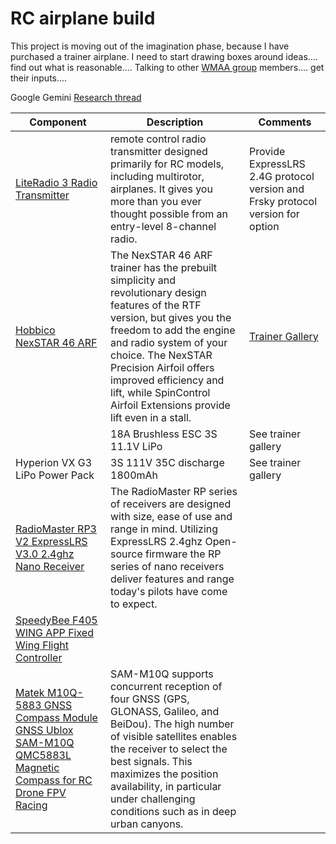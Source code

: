 # RC airplane build

This project is moving out of the imagination phase, because I have purchased a trainer airplane.    I need to start drawing boxes around ideas....    find out what is reasonable....    Talking to other  [WMAA group](https://wmaa-wags.org/a/r/szz/rc/home) members....   get their inputs....    

Google Gemini [Research thread](https://g.co/gemini/share/81f4cfa1813b)

| Component                                                                                                                                         | Description                                                                                                                                                                                                                                                                                                                     | Comments                                                                       |
| ------------------------------------------------------------------------------------------------------------------------------------------------- | ------------------------------------------------------------------------------------------------------------------------------------------------------------------------------------------------------------------------------------------------------------------------------------------------------------------------------- | ------------------------------------------------------------------------------ |
| [LiteRadio 3 Radio Transmitter](https://betafpv.com/collections/tx/products/literadio-3-radio-transmitter)                                        | remote control radio transmitter designed primarily for RC models, including multirotor, airplanes. It gives you more than you ever thought possible from an entry-level 8-channel radio.                                                                                                                                       | Provide ExpressLRS 2.4G protocol version and Frsky protocol version for option |
| [Hobbico NexSTAR 46 ARF](https://www.hobbyprosdepot.com/product-p/hcaa2025.htm)                                                                   | The NexSTAR 46 ARF trainer has the prebuilt simplicity and revolutionary design features of the RTF version, but gives you the freedom to add the engine and radio system of your choice. The NexSTAR Precision Airfoil offers improved efficiency and lift, while SpinControl Airfoil Extensions provide lift even in a stall. | [Trainer Gallery](Trainer%20Gallery.md)                                        |
|                                                                                                                                                   | 18A Brushless ESC 3S 11.1V LiPo                                                                                                                                                                                                                                                                                                 | See trainer gallery                                                            |
| Hyperion VX G3 LiPo Power Pack                                                                                                                    | 3S 111V 35C discharge 1800mAh                                                                                                                                                                                                                                                                                                   | See trainer gallery                                                            |
| [RadioMaster RP3 V2 ExpressLRS V3.0 2.4ghz Nano Receiver](https://www.amazon.com/dp/B0DYJMTLVR?psc=1)                                             | The RadioMaster RP series of receivers are designed with size, ease of use and range in mind. Utilizing ExpressLRS 2.4ghz Open-source firmware the RP series of nano receivers deliver features and range today's pilots have come to expect.                                                                                   |                                                                                |
| [SpeedyBee F405 WING APP Fixed Wing Flight Controller](https://www.amazon.com/dp/B0C2C7YM7K)                                                      |                                                                                                                                                                                                                                                                                                                                 |                                                                                |
| [Matek M10Q-5883 GNSS Compass Module GNSS Ublox SAM-M10Q QMC5883L Magnetic Compass for RC Drone FPV Racing](https://www.amazon.com/dp/B0BZ7VJKHV) | SAM-M10Q supports concurrent reception of four GNSS (GPS, GLONASS, Galileo, and BeiDou). The high number of visible satellites enables the receiver to select the best signals. This maximizes the position availability, in particular under challenging conditions such as in deep urban canyons.                             |                                                                                |

